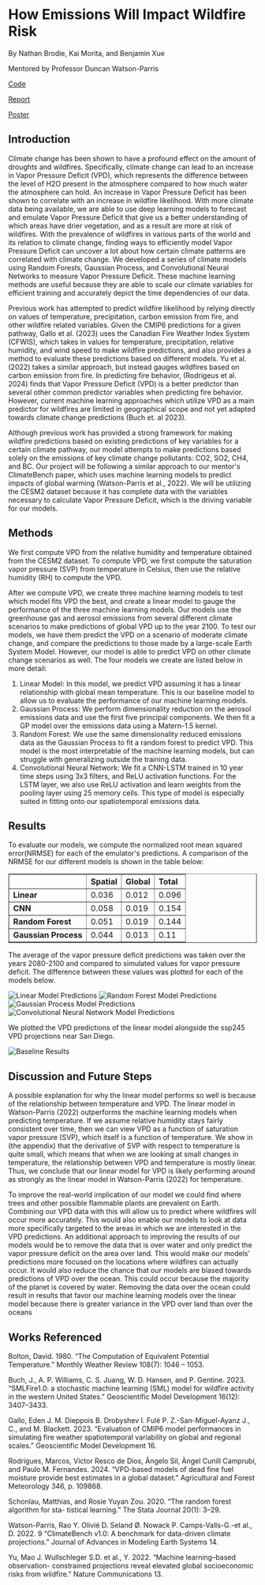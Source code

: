 # How Emissions Will Impact Wildfire Risk
By Nathan Brodie, Kai Morita, and Benjamin Xue

Mentored by Professor Duncan Watson-Parris

[Code](https://github.com/njbrodie/DSC180B-B03)

[Report](src/report.pdf)

[Poster](src/DSC_180B_Poster-3.pdf)

## Introduction

  Climate change has been shown to have a profound effect on the amount of droughts and wildfires. Specifically, climate change can lead to an increase in Vapor Pressure Deficit (VPD), which represents the difference between the level of H2O present in the atmosphere compared to how much water the atmosphere can hold. An increase in Vapor Pressure Deficit has been shown to correlate with an increase in wildfire likelihood. With more climate data being available, we are able to use deep learning models to forecast and emulate Vapor Pressure Deficit that give us a better understanding of which areas have drier vegetation, and as a result are more at risk of wildfires. With the prevalence of wildfires in various parts of the world and its relation to climate change, finding ways to efficiently model Vapor Pressure Deficit can uncover a lot about how certain climate patterns are correlated with climate change. We developed a series of climate models using Random Forests, Gaussian Process, and Convolutional Neural Networks to measure Vapor Pressure Deficit. These machine learning methods are useful because they are able to scale our climate variables for efficient training and accurately depict the time dependencies of our data.
  
  Previous work has attempted to predict wildfire likelihood by relying directly on values of temperature, precipitation, carbon emission from fire, and other wildfire related variables. Given the CMIP6 predictions for a given pathway, Gallo et al. (2023) uses the Canadian Fire Weather Index System (CFWIS), which takes in values for temperature, precipitation, relative humidity, and wind speed to make wildfire predictions, and also provides a method to evaluate these predictions based on different models. Yu et al. (2022) takes a similar approach, but instead gauges wildfires based on carbon emission from fire. In predicting fire behavior, (Rodrigeus et al. 2024) finds that Vapor Pressure Deficit (VPD) is a better predictor than several other common predictor variables when predicting fire behavior. However, current machine learning approaches which utilize VPD as a main predictor for wildfires are limited in geographical scope and not yet adapted towards climate change predictions (Buch et. al 2023).
  
  Although previous work has provided a strong framework for making wildfire predictions based on existing predictions of key variables for a certain climate pathway, our model attempts to make predictions based solely on the emissions of key climate change pollutants: CO2, SO2, CH4, and BC. Our project will be following a similar approach to our mentor's ClimateBench paper, which uses machine learning models to predict impacts of global warming (Watson-Parris et al., 2022). We will be utilizing the CESM2 dataset because it has complete data with the variables necessary to calculate Vapor Pressure Deficit, which is the driving variable for our models.


## Methods
We first compute VPD from the relative humidity and temperature obtained from the CESM2 dataset. To compute VPD, we first compute the saturation vapor pressure (SVP) from temperature in Celsius, then use the relative humidity (RH) to compute the VPD. 

After we compute VPD, we create three machine learning models to test which model fits VPD the best, and create a linear model to gauge the performance of the three machine learning models. Our models use the greenhouse gas and aerosol emissions from several different climate scenarios to make predictions of global VPD up to the year 2100. To test our models, we have them predict the VPD on a scenario of moderate climate change, and compare the predictions to those made by a large-scale Earth System Model. However, our model is able to predict VPD on other climate change scenarios as well. The four models we create are listed below in more detail:
1. Linear Model: In this model, we predict VPD assuming it has a linear relationship with global mean temperature. This is our baseline model to allow us to evaluate the performance of our machine learning models.
2. Gaussian Process: We perform dimensionality reduction on the aerosol emissions data and use the first five principal components. We then fit a GP model over the emissions data using a Matern-1.5 kernel.
3. Random Forest: We use the same dimensionality reduced emissions data as the Gaussian Process to fit a random forest to predict VPD. This model is the most interpretable of the machine learning models, but can struggle with generalizing outside the training data.
4. Convolutional Neural Network: We fit a CNN-LSTM trained in 10 year time steps using 3x3 filters, and ReLU activation functions. For the LSTM layer, we also use ReLU activation and learn weights from the pooling layer using 25 memory cells. This type of model is especially suited in fitting onto our spatiotemporal emissions data.

## Results

To evaluate our models, we compute the normalized root mean squared error(NRMSE) for each of the emulator's predictions. A comparison of the NRMSE for our different models is shown in the table below:

<table border="1" class="dataframe">
  <thead>
    <tr style="text-align: left;">
      <th></th>
      <th>Spatial</th>
      <th>Global</th>
      <th>Total</th>
    </tr>
  </thead>
  <tbody>
    <tr>
      <td><strong>Linear</strong></td>
      <td>0.036</td>
      <td>0.012</td>
      <td>0.096</td>
    </tr>
    <tr>
      <td><strong>CNN</strong></td>
      <td>0.058</td>
      <td>0.019</td>
      <td>0.154</td>
    </tr>
    <tr>
      <td><strong>Random Forest</strong></td>
      <td>0.051</td>
      <td>0.019</td>
      <td>0.144</td>
    </tr>
    <tr>
      <td><strong>Gaussian Process</strong></td>
      <td>0.044</td>
      <td>0.013</td>
      <td>0.11</td>
    </tr>
  </tbody>
</table>

The average of the vapor pressure deficit predictions was taken over the years 2080-2100 and compared to simulated values for vapor pressure deficit. The difference between these values was plotted for each of the models below.

<img alt="Linear Model Predictions" src="figures/Linear-1.png">
<img alt="Random Forest Model Predictions" src="figures/Random_Forest-1.png">
<img alt="Gaussian Process Model Predictions" src="figures/gpDiff-1.png">
<img alt="Convolutional Neural Network Model Predictions" src="figures/CNN_diff-1.png">

We plotted the VPD predictions of the linear model alongside the ssp245 VPD projections near San Diego.

<img alt="Baseline Results" src="figures/linear_results.png">


## Discussion and Future Steps
A possible explanation for why the linear model performs so well is because of the relationship between temperature and VPD. The linear model in Watson-Parris (2022) outperforms the machine learning models when predicting temperature. If we assume relative humidity stays fairly consistent over time, then we can view VPD as a function of saturation vapor pressure (SVP), which itself is a function of temperature. We show in (the appendix) that the derivative of SVP with respect to temperature is quite small, which means that when we are looking at small changes in temperature, the relationship between VPD and temperature is mostly linear. Thus, we conclude that our linear model for VPD is likely performing around as strongly as the linear model in Watson-Parris (2022) for temperature.

To improve the real-world implication of our model we could find where trees and other possible flammable plants are prevalent on Earth. Combining our VPD data with this will allow us to predict where wildfires will occur more accurately. This would also enable our models to look at data more specifically targeted to the areas in which we are interested in the VPD predictions. An additional approach to improving the results of our models would be to remove the data that is over water and only predict the vapor pressure deficit on the area over land. This would make our models’ predictions more focused on the locations where wildfires can actually occur. It would also reduce the chance that our models are biased towards predictions of VPD over the ocean. This could occur because the majority of the planet is covered by water. Removing the data over the ocean could result in results that favor our machine learning models over the linear model because there is greater variance in the VPD over land than over the oceans

## Works Referenced
Bolton, David. 1980. “The Computation of Equivalent Potential Temperature.” Monthly
  Weather Review 108(7): 1046 – 1053.
  
Buch, J., A. P. Williams, C. S. Juang, W. D. Hansen, and P. Gentine. 2023. “SMLFire1.0:
  a stochastic machine learning (SML) model for wildfire activity in the western United
  States.” Geoscientific Model Development 16(12): 3407–3433.
  
Gallo, Eden J. M. Dieppois B. Drobyshev I. Fulé P. Z.-San-Miguel-Ayanz J., C., and
  M. Blackett. 2023. “Evaluation of CMIP6 model performances in simulating fire weather
  spatiotemporal variability on global and regional scales.” Geoscientific Model Development
  16.
  
Rodrigues, Marcos, Víctor Resco de Dios, Ângelo Sil, Àngel Cunill Camprubí, and
  Paulo M. Fernandes. 2024. “VPD-based models of dead fine fuel moisture provide best
  estimates in a global dataset.” Agricultural and Forest Meteorology 346, p. 109868.
  
Schonlau, Matthias, and Rosie Yuyan Zou. 2020. “The random forest algorithm for sta-
  tistical learning.” The Stata Journal 20(1): 3–29.
  
Watson-Parris, Rao Y. Olivié D. Seland Ø. Nowack P. Camps-Valls-G.-et al., D. 2022.
  9 “ClimateBench v1.0: A benchmark for data-driven climate projections.” Journal of Advances 
  in Modeling Earth Systems 14.
  
Yu, Mao J. Wullschleger S.D. et al., Y. 2022. “Machine learning–based observation-
  constrained projections reveal elevated global socioeconomic risks from wildfire.” Nature
  Communications 13.
